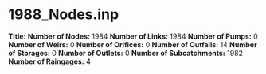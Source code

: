 # 1988_Nodes.inp
**Title:** 
**Number of Nodes:** 1984
**Number of Links:** 1984
**Number of Pumps:** 0
**Number of Weirs:** 0
**Number of Orifices:** 0
**Number of Outfalls:** 14
**Number of Storages:** 0
**Number of Outlets:** 0
**Number of Subcatchments:** 1982
**Number of Raingages:** 4
